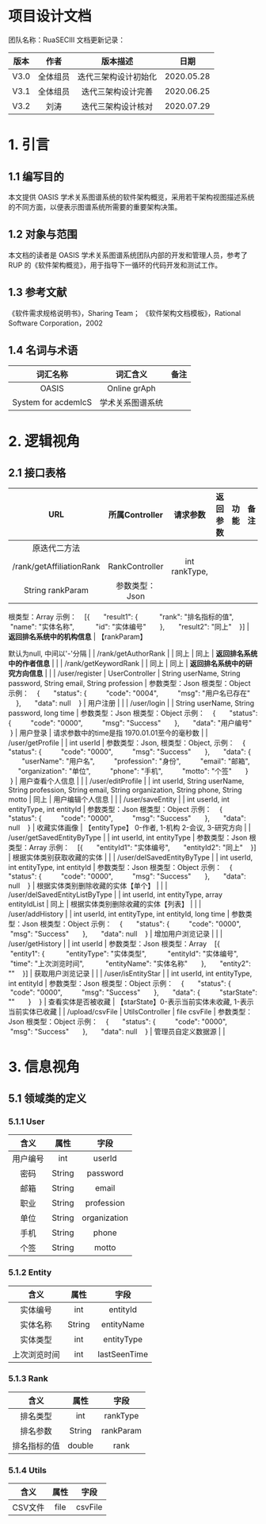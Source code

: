 # 项目设计文档

团队名称：RuaSECⅢ
文档更新记录：

| 版本 | 作者 | 版本描述 | 日期 |
| :---: | :---: | :---: | :---: |
| V3.0 | 全体组员 | 迭代三架构设计初始化 | 2020.05.28 |
| V3.1 | 全体组员 | 迭代三架构设计完善 | 2020.06.25 |
| V3.2 | 刘涛 | 迭代三架构设计核对 | 2020.07.29 |





# 1. 引言
## 1.1 编写目的
本文提供 OASIS 学术关系图谱系统的软件架构概览，采用若干架构视图描述系统的不同方面，以便表示图谱系统所需要的重要架构决策。
## 1.2 对象与范围
本文档的读者是 OASIS 学术关系图谱系统团队内部的开发和管理人员，参考了 RUP 的《软件架构概览》，用于指导下一循环的代码开发和测试工作。
## 1.3 参考文献
《软件需求规格说明书》，Sharing Team；
《软件架构文档模板》，Rational Software Corporation，2002
## 1.4 名词与术语



| 词汇名称 | 词汇含义 | 备注 |
| :---: | :---: | :---: |
| OASIS | Online grAph
System for acdemIcS | 学术关系图谱系统 |



# 2. 逻辑视角
## 2.1 接口表格
| URL | 所属Controller | 请求参数 | 返回参数 | 功能 | **备注** |
| :---: | :---: | :---: | :---: | :---: | :---: |
| 原迭代二方法 |  |  |  |  |  |
| /rank/getAffiliationRank | RankController | int rankType,
String rankParam | 参数类型：Json
根类型：Array
示例：
   [{
       "result1": {
           "rank": "排名指标的值",
           "name": "实体名称",
           "id": "实体编号"
       },
       "result2": "同上"
   }] | **返回排名系统中的机构信息** | 【rankParam】

默认为null, 中间以'-'分隔 |
| /rank/getAuthorRank |  | 同上 | 同上 | **返回排名系统中的作者信息** |  |
| /rank/getKeywordRank |  | 同上 | 同上 | **返回排名系统中的研究方向信息** |  |
| /user/register | UserController | String userName,
String password,
String email,
String profession | 参数类型：Json
根类型：Object
示例：
   {
      "status": {
         "code": "0004",
         "msg": "用户名已存在"
      },
      "data": null
   } | 用户注册 |  |
| /user/login |  | String userName,
String password,
long time | 参数类型：Json
根类型：Object
示例：
   {
      "status": {
         "code": "0000",
         "msg": "Success"
      },
      "data": "用户编号"
   } | 用户登录 | 请求参数中的time是指
1970.01.01至今的毫秒数 |
| /user/getProfile |  | int userId | 参数类型：Json,
根类型：Object,
示例：
   {
      "status": {
         "code": "0000",
         "msg": "Success"
      },
      "data": {
         "userName": "用户名",
         "profession": "身份",
         "email": "邮箱",
         "organization": "单位",
         "phone": "手机",
         "motto": "个签"
      }
   } | 用户查看个人信息 |  |
| /user/editProfile |  | int userId,
String userName,
String profession,
String email,
String organization,
String phone,
String motto | 同上 | 用户编辑个人信息 |  |
| /user/saveEntity |  | int userId,
int entityType,
int entityId | 参数类型：Json
根类型：Object
示例：
   {
      "status": {
         "code": "0000",
         "msg": "Success"
      },
      "data": null
   } | 收藏实体画像 | 【entityType】
0-作者, 1-机构
2-会议, 3-研究方向 |
| /user/getSavedEntityByType |  | int userId,
int entityType | 参数类型：Json
根类型：Array
示例：
   [{
       "entityId1": "实体编号",
       "entityId2": "同上"
   }] | 根据实体类别获取收藏的实体 |  |
| /user/delSavedEntityByType |  | int userId,
int entityType,
int entityId | 参数类型：Json
根类型：Object
示例：
   {
      "status": {
         "code": "0000",
         "msg": "Success"
      },
      "data": null
   } | 根据实体类别删除收藏的实体【单个】 |  |
| /user/delSavedEntityListByType |  | int userId,
int entityType,
array entityIdList | 同上 | 根据实体类别删除收藏的实体【列表】 |  |
| /user/addHistory |  | int userId,
int entityType,
int entityId,
long time | 参数类型：Json
根类型：Object
示例：
   {
      "status": {
         "code": "0000",
         "msg": "Success"
      },
      "data": null
   } | 增加用户浏览记录 |  |
| /user/getHistory |  | int userId | 参数类型：Json
根类型：Array
   [{
       "entity1": {
           "entityType": "实体类型",
           "entityId": "实体编号",
           "time": "上次浏览时间",
           "entityName": "实体名称"
       },
       "entity2": ""
   }] | 获取用户浏览记录 |  |
| /user/isEntityStar |  | int userId,
int entityType,
int entityId | 参数类型：Json
根类型：Object
示例：
   {
      "status": {
         "code": "0000",
         "msg": "Success"
      },
      "data": {
         "starState": ""
      }
   } | 查看实体是否被收藏 | 【starState】0-表示当前实体未收藏, 1-表示当前实体已收藏 |
| /upload/csvFile | UtilsController | file csvFile | 参数类型：Json
根类型：Object
示例：
   {
      "status": {
         "code": "0000",
         "msg": "Success"
      },
      "data": null
   } | 管理员自定义数据源 |  |



# 3. 信息视角
## 5.1 领域类的定义
### 5.1.1 User
| 含义 | 属性 | 字段 |
| :---: | :---: | :---: |
| 用户编号 | int | userId |
| 密码 | String | password |
| 邮箱 | String | email |
| 职业 | String | profession |
| 单位 | String | organization |
| 手机 | String | phone |
| 个签 | String | motto |

### 5.1.2 Entity
| 含义 | 属性 | 字段 |
| :---: | :---: | :---: |
| 实体编号 | int | entityId |
| 实体名称 | String | entityName |
| 实体类型 | int | entityType |
| 上次浏览时间 | int | lastSeenTime |

### 5.1.3 Rank
| 含义 | 属性 | 字段 |
| :---: | :---: | :---: |
| 排名类型 | int | rankType |
| 排名参数 | String | rankParam |
| 排名指标的值 | double | rank |

### 5.1.4 Utils
| 含义 | 属性 | 字段 |
| :---: | :---: | :---: |
| CSV文件 | file | csvFile |



